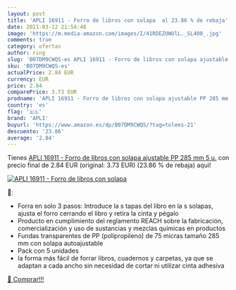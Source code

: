 ```yaml
---
layout: post
title: 'APLI 16911 - Forro de libros con solapa  al 23.86 % de rebaja'
date: 2021-03-12 21:54:48
image: 'https://m.media-amazon.com/images/I/41RDEZUWUlL._SL400_.jpg'
comments: true
category: ofertas
author: ring
slug: 'B07DM9CWQS-es APLI 16911 - Forro de libros con solapa ajustable PP 285...'
sku: 'B07DM9CWQS-es'
actualPrice: 2.84 EUR
currency: EUR
price: 2.84
comparePrice: 3.73 EUR
prodname: 'APLI 16911 - Forro de libros con solapa ajustable PP 285 mm 5 u.'
country: 'es'
flag: '🇪🇸'
brand: 'APLI'
buyurl: 'https://www.amazon.es/dp/B07DM9CWQS/?tag=tolees-21'
descuento: '23.86'
average: '2.84'
---
```


Tienes [APLI 16911 - Forro de libros con solapa ajustable PP 285 mm 5 u.](https://www.amazon.es/dp/B07DM9CWQS/?tag=tolees-21) con precio final de  2.84 EUR (original: 3.73 EUR) (23.86 %  de rebaja) aqui!

[![APLI 16911 - Forro de libros con solapa ](https://m.media-amazon.com/images/I/41RDEZUWUlL._SL400_.jpg)](https://www.amazon.es/dp/B07DM9CWQS/?tag=tolees-21)

🔎:

- Forra en solo 3 pasos: Introduce la s tapas del libro en la s solapas, ajusta el forro cerrando el libro y retira la cinta y pégalo
- Producto en cumplimiento del reglamento REACH sobre la fabricación, comercialización y uso de sustancias y mezclas químicas en productos
- Fundas transparentes de PP (polipropileno) de 75 micras tamaño 285 mm con solapa autoajustable
- Pack con 5 unidades
- la forma más fácil de forrar libros, cuadernos y carpetas, ya que se adaptan a cada ancho sin necesidad de cortar ni utilizar cinta adhesiva

[🛒 Comprar!!!](https://www.amazon.es/dp/B07DM9CWQS/?tag=tolees-21)
